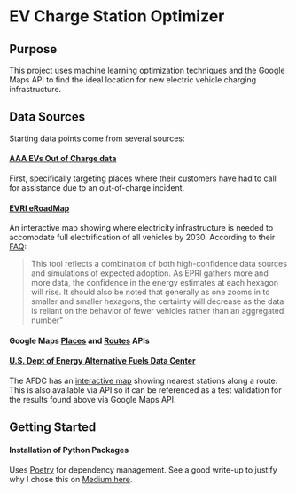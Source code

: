 # EV Charge Station Optimizer

## Purpose

This project uses machine learning optimization techniques and the Google Maps API to find the ideal location for new electric vehicle charging infrastructure.

## Data Sources
Starting data points come from several sources:

#### [AAA EVs Out of Charge data](https://autoinsights.aaa.biz/products/evs-out-of-charge)
First, specifically targeting places where their customers have had to call for assistance due to an out-of-charge incident.

#### [EVRI eRoadMap](https://eroadmap.epri.com/)

An interactive map showing where electricity infrastructure is needed to accomodate full electrification of all vehicles by 2030. According to their [FAQ](https://eroadmap.epri.com/docs/eRoadMAP_FAQs_F_11172023.pdf):

> This tool reflects a combination of both high-confidence data sources and simulations of expected adoption. As EPRI gathers more and more data, the confidence in the
energy estimates at each hexagon will rise. It should also be noted that generally as one zooms in to smaller and smaller hexagons, the certainty will decrease as the data is
reliant on the behavior of fewer vehicles rather than an aggregated number"

#### Google Maps [Places](https://developers.google.com/maps/documentation/places/web-service/?apix=true) and [Routes](https://developers.google.com/maps/documentation/routes) APIs

#### [U.S. Dept of Energy Alternative Fuels Data Center](https://developer.nrel.gov/docs/transportation/alt-fuel-stations-v1/nearest/)

The AFDC has an [interactive map](https://afdc.energy.gov/fuels/electricity_locations.html#/find/route?fuel=ELEC&start=wenatchee,%20wa&end=spokane,%20wa) showing nearest stations along a route. This is also available via API so it can be referenced as a test validation for the results found above via Google Maps API.

## Getting Started

#### Installation of Python Packages

Uses [Poetry](https://python-poetry.org/docs/basic-usage/) for dependency management. See a good write-up to justify why I chose this on [Medium here](https://pub.towardsai.net/forget-pip-conda-requirements-txt-use-poetry-instead-and-thank-me-later-226a0bc38a56).